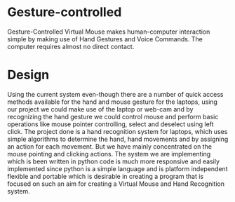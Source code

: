 # Gesture-controlled
Gesture-Controlled Virtual Mouse makes human-computer interaction simple by making use of Hand Gestures and Voice Commands. The computer requires almost no direct contact.
# Design

Using the current system even-though there are a number of quick access methods available for the hand and mouse gesture for the laptops, using our project we could make use of the laptop or web-cam and by recognizing the hand gesture we could control mouse and perform basic operations like mouse pointer controlling, select and deselect using left click. The project done is a hand recognition system for laptops, which uses simple algorithms to determine the hand, hand movements and by assigning an action for each movement. But we have mainly concentrated on the mouse pointing and clicking actions. The system we are implementing which is been written in python code is much more responsive and easily implemented since python is a simple language and is platform independent flexible and portable which is desirable in creating a program that is focused on such an aim for creating a Virtual Mouse and Hand Recognition system.

